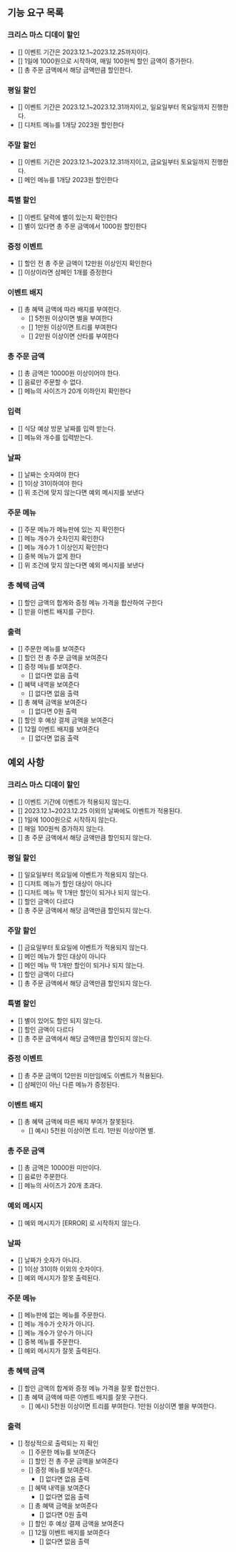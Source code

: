 ## 기능 요구 목록

### 크리스 마스 디데이 할인

- [] 이벤트 기간은 2023.12.1~2023.12.25까지이다.
- [] 1일에 1000원으로 시작하여, 매일 100원씩 할인 금액이 증가한다.
- [] 총 주문 금액에서 해당 금액만큼 할인한다.

### 평일 할인

- [] 이벤트 기간은 2023.12.1~2023.12.31까지이고, 일요일부터 목요일까지 진행한다.
- [] 디저트 메뉴를 1개당 2023원 할인한다

### 주말 할인

- [] 이벤트 기간은 2023.12.1~2023.12.31까지이고, 금요일부터 토요일까지 진행한다.
- [] 메인 메뉴를 1개당 2023원 할인한다

### 특별 할인

- [] 이벤트 달력에 별이 있는지 확인한다
- [] 별이 있다면 총 주문 금액에서 1000원 할인한다

### 증정 이벤트

- [] 할인 전 총 주문 금액이 12만원 이상인지 확인한다
- [] 이상이라면 샴페인 1개를 증정한다

### 이벤트 배지

- [] 총 혜택 금액에 따라 배지를 부여한다.
    - [] 5천원 이상이면 별을 부여한다
    - [] 1만원 이상이면 트리를 부여한다
    - [] 2만원 이상이면 산타를 부여한다

### 총 주문 금액

- [] 총 금액은 10000원 이상이어야 한다.
- [] 음료만 주문할 수 없다.
- [] 메뉴의 사이즈가 20개 이하인지 확인한다

### 입력

- [] 식당 예상 방문 날짜를 입력 받는다.
- [] 메뉴와 개수를 입력받는다.

### 날짜

- [] 날짜는 숫자여야 한다
- [] 1이상 31이하여야 한다
- [] 위 조건에 맞지 않는다면 예외 메시지를 보낸다

### 주문 메뉴

- [] 주문 메뉴가 메뉴판에 있는 지 확인한다
- [] 메뉴 개수가 숫자인지 확인한다
- [] 메뉴 개수가 1 이상인지 확인한다
- [] 중복 메뉴가 없게 한다
- [] 위 조건에 맞지 않는다면 예외 메시지를 보낸다

### 총 혜택 금액

- [] 할인 금액의 합계와 증정 메뉴 가격을 합산하여 구한다
- [] 받을 이벤트 배지를 구한다.

### 출력

- [] 주문한 메뉴를 보여준다
- [] 할인 전 총 주문 금액을 보여준다
- [] 증정 메뉴를 보여준다.
    - [] 없다면 없음 출력
- [] 혜택 내역을 보여준다
    - [] 없다면 없음 출력
- [] 총 혜택 금액을 보여준다
    - [] 없다면 0원 출력
- [] 할인 후 예상 결제 금액을 보여준다
- [] 12월 이벤트 배지를 보여준다
    - [] 없다면 없음 출력

## 예외 사항

### 크리스 마스 디데이 할인

- [] 이벤트 기간에 이벤트가 적용되지 않는다.
- [] 2023.12.1~2023.12.25 이외의 날짜에도 이벤트가 적용된다.
- [] 1일에 1000원으로 시작하지 않는다.
- [] 매일 100원씩 증가하지 않는다.
- [] 총 주문 금액에서 해당 금액만큼 할인되지 않는다.

### 평일 할인

- [] 일요일부터 목요일에 이벤트가 적용되지 않는다.
- [] 디저트 메뉴가 할인 대상이 아니다
- [] 디저트 메뉴 딱 1개만 할인이 되거나 되지 않는다.
- [] 할인 금액이 다르다
- [] 총 주문 금액에서 해당 금액만큼 할인되지 않는다.

### 주말 할인

- [] 금요일부터 토요일에 이벤트가 적용되지 않는다.
- [] 메인 메뉴가 할인 대상이 아니다
- [] 메인 메뉴 딱 1개만 할인이 되거나 되지 않는다.
- [] 할인 금액이 다르다
- [] 총 주문 금액에서 해당 금액만큼 할인되지 않는다.

### 특별 할인

- [] 별이 있어도 할인 되지 않는다.
- [] 할인 금액이 다르다
- [] 총 주문 금액에서 해당 금액만큼 할인되지 않는다.

### 증정 이벤트

- [] 총 주문 금액이 12만원 미만임에도 이벤트가 적용된다.
- [] 샴페인이 아닌 다른 메뉴가 증정된다.

### 이벤트 배지

- [] 총 혜택 금액에 따른 배지 부여가 잘못된다.
    - [] 예시) 5천원 이상이면 트리. 1만원 이상이면 별.

### 총 주문 금액

- [] 총 금액은 10000원 미만이다.
- [] 음료만 주문한다.
- [] 메뉴의 사이즈가 20개 초과다.

### 예외 메시지

- [] 예외 메시지가 [ERROR] 로 시작하지 않는다.

### 날짜

- [] 날짜가 숫자가 아니다.
- [] 1이상 31이하 이외의 숫자이다.
- [] 예외 메시지가 잘못 출력된다.

### 주문 메뉴

- [] 메뉴판에 없는 메뉴를 주문한다.
- [] 메뉴 개수가 숫자가 아니다.
- [] 메뉴 개수가 양수가 아니다
- [] 중복 메뉴를 주문한다.
- [] 예외 메시지가 잘못 출력된다.

### 총 혜택 금액

- [] 할인 금액의 합계와 증정 메뉴 가격을 잘못 합산한다.
- [] 총 혜택 금액에 따른 이벤트 배지를 잘못 구한다.
    - [] 예시) 5천원 이상이면 트리를 부여한다. 1만원 이상이면 별을 부여한다.

### 출력

- [] 정상적으로 출력되는 지 확인
    - [] 주문한 메뉴를 보여준다
    - [] 할인 전 총 주문 금액을 보여준다
    - [] 증정 메뉴를 보여준다.
        - [] 없다면 없음 출력
    - [] 혜택 내역을 보여준다
        - [] 없다면 없음 출력
    - [] 총 혜택 금액을 보여준다
        - [] 없다면 0원 출력
    - [] 할인 후 예상 결제 금액을 보여준다
    - [] 12월 이벤트 배지를 보여준다
        - [] 없다면 없음 출력